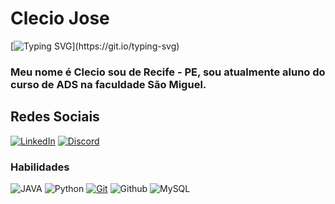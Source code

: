 #  **Clecio Jose**
[![Typing SVG](https://readme-typing-svg.herokuapp.com?font=Fira+Code&size=14&pause=1000&color=AA42F7&width=435&lines=Ola!+Seja+bem-vindo+ao+meu+perfil+GitHub!;Muito+Prazer%2C+meu+nome+%C3%A9+Clecio+Jose.)](https://git.io/typing-svg)

### Meu nome é Clecio sou de Recife - PE, sou atualmente aluno do curso de ADS na faculdade São Miguel.

## Redes Sociais

[![LinkedIn](https://img.shields.io/badge/LinkedIn-0077B5?style=for-the-badge&logo=linkedin&logoColor=white)](https://www.linkedin.com/in/clecio-azevedo-74837969/) [![Discord](https://img.shields.io/badge/Discord-7289DA?style=for-the-badge&logo=discord&logoColor=white)](https://https://discord.com/channels/@cleciog12/)

### Habilidades 
![JAVA](https://img.shields.io/badge/Java-000?style=for-the-badge&logo=java&logoColor=white)
![Python](https://img.shields.io/badge/Python(basico)-000?style=for-the-badge&logo=spring&logoColor=white)
[![Git](https://img.shields.io/badge/Git-000?style=for-the-badge&logo=git&logoColor=E94D5F)](https://git-scm.com/doc)
![Github](https://img.shields.io/badge/GitHub-000?style=for-the-badge&logo=github&logoColor=30A3DC)
![MySQL](https://img.shields.io/badge/MySQL-00000F?style=for-the-badge&logo=mysql&logoColor=white)
